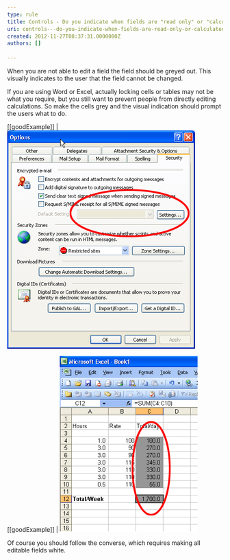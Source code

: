 ```yaml
---
type: rule
title: Controls - Do you indicate when fields are "read only" or "calculated"?
uri: controls---do-you-indicate-when-fields-are-read-only-or-calculated
created: 2012-11-27T08:37:31.0000000Z
authors: []

---
```


When you are not able to edit a field the field should be greyed out. This visually indicates to the user that the field cannot be changed.
 
If you are using Word or Excel, actually locking cells or tables may not be what you require, but you still want to prevent people from directly editing calculations. So make the cells grey and the visual indication should prompt the users what to do.

[[goodExample]]
| ![ Good Example - Read only fields should be greyed out](../../assets/GreyField.gif)

[[goodExample]]
| ![ Good Example - Calculated Fields in Excel should be in Grey](../../assets/GreyField-Excel.gif)

Of course you should follow the converse, which requires making all editable fields white.
